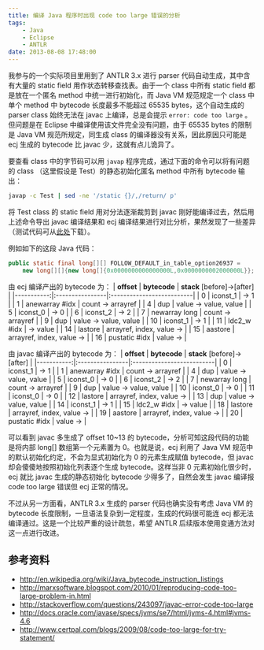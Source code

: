 ```yaml
---
title: 编译 Java 程序时出现 code too large 错误的分析
tags:
    - Java
    - Eclipse
    - ANTLR
date: 2013-08-08 17:48:00
---
```


我参与的一个实际项目里用到了 ANTLR 3.x 进行 parser 代码自动生成，其中含有大量的 static field 用作状态转移查找表。由于一个 class 中所有 static field 都是放在一个匿名 method 中统一进行初始化，而 Java VM 规范规定一个 class 中单个 method 中 bytecode 长度最多不能超过 65535 bytes，这个自动生成的 parser class 始终无法在 javac 上编译，总是会提示 `error: code too large` 。但问题是在 Eclipse 中编译使用该文件完全没有问题，由于 65535 bytes 的限制是 Java VM 规范所规定，同生成 class 的编译器没有关系，因此原因只可能是 ecj 生成的 bytecode 比 javac 少，这就有点儿诡异了。

要查看 class 中的字节码可以用 `javap` 程序完成，通过下面的命令可以将有问题的 class （这里假设是 Test）的静态初始化匿名 method 中所有 bytecode 输出：
```bash
javap -c Test | sed -ne '/static {}/,/return/ p'
```
将 Test class 的 static field 用对分法逐渐裁剪到 javac 刚好能编译过去，然后用上述命令导出 javac 编译结果和 ecj 编译结果进行对比分析，果然发现了一些差异（测试代码可从[此处](/files/Test.java.gz)下载）。

例如如下的这段 Java 代码：
```java
public static final long[][] FOLLOW_DEFAULT_in_table_option26937 =
    new long[][]{new long[]{0x0000000000000000L,0x0000000002000000L}};
```
由 ecj 编译产出的 bytecode 为：
|   **offset** | **bytecode**      | **stack** [before]->[after]  |
|-----------:|:----------------|:--------------------------|
|          0 | iconst_1        | -> 1                      |
|          1 | anewarray #idx  | count -> arrayref         |
|          4 | dup             | value -> value, value     |
|          5 | iconst_0        | -> 0                      |
|          6 | iconst_2        | -> 2                      |
|          7 | newarray long   | count -> arrayref         |
|          9 | dup             | value -> value, value     |
|         10 | iconst_1        | -> 1                      |
|         11 | ldc2_w #idx     | -> value                  |
|         14 | lastore         | arrayref, index, value -> |
|         15 | aastore         | arrayref, index, value -> |
|         16 | pustatic #idx   | value ->                  |

由 javac 编译产出的 bytecode 为：
|   **offset** | **bytecode**      | **stack** [before]->[after] |
|-----------:|:----------------|:--------------------------|
|          0 | iconst_1        | -> 1                      |
|          1 | anewarray #idx  | count -> arrayref         |
|          4 | dup             | value -> value, value     |
|          5 | iconst_0        | -> 0                      |
|          6 | iconst_2        | -> 2                      |
|          7 | newarray long   | count -> arrayref         |
|          9 | dup             | value -> value, value     |
|         10 | iconst_0        | -> 0                      |
|         11 | iconst_0        | -> 0                      |
|         12 | lastore         | arrayref, index, value -> |
|         13 | dup             | value -> value, value     |
|         14 | iconst_1        | -> 1                      |
|         15 | ldc2_w #idx     | -> value                  |
|         18 | lastore         | arrayref, index, value -> |
|         19 | aastore         | arrayref, index, value -> |
|         20 | pustatic #idx   | value ->                  |

可以看到 javac 多生成了 offset 10~13 的 bytecode，分析可知这段代码的功能是将内部 long[] 数组第一个元素置为 0。也就是说，ecj 利用了 Java VM 规范中的默认初始化约定，不会为显式初始化为 0 的元素生成赋值 bytecode，但 javac 却会傻傻地按照初始化列表逐个生成 bytecode。这样当非 0 元素初始化很少时，ecj 就比 javac 生成的静态初始化 bytecode 少得多了，自然会发生 javac 编译报 code too large 错误但 ecj 正常的情况。

不过从另一方面看，ANTLR 3.x 生成的 parser 代码也确实没有考虑 Java VM 的 bytecode 长度限制，一旦语法复杂到一定程度，生成的代码很可能连 ecj 都无法编译通过。这是一个比较严重的设计疏忽，希望 ANTLR 后续版本使用变通方法对这一点进行改进。

## 参考资料

- http://en.wikipedia.org/wiki/Java_bytecode_instruction_listings
- http://marxsoftware.blogspot.com/2010/01/reproducing-code-too-large-problem-in.html
- http://stackoverflow.com/questions/243097/javac-error-code-too-large
- http://docs.oracle.com/javase/specs/jvms/se7/html/jvms-4.html#jvms-4.6
- http://www.certpal.com/blogs/2009/08/code-too-large-for-try-statement/
